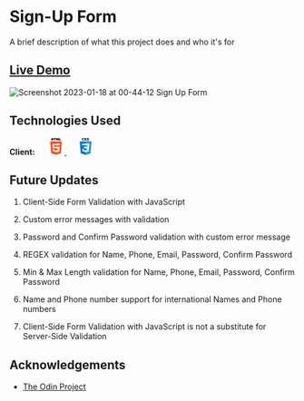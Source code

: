 
# Sign-Up Form

A brief description of what this project does and who it's for


## [Live Demo](https://www.google.com)

![Screenshot 2023-01-18 at 00-44-12 Sign Up Form](https://user-images.githubusercontent.com/117214735/212992733-e9a17af7-a9dc-4632-ac67-b4e3500b2a0a.png)



## Technologies Used

**Client:** 
 &emsp; <a href="https://www.w3.org/html/" target="_blank" rel="noreferrer"> <img src="https://raw.githubusercontent.com/devicons/devicon/master/icons/html5/html5-original-wordmark.svg" alt="html5" width="30" height="30"/> </a>  &emsp;   <a href="https://www.w3schools.com/css/" target="_blank" rel="noreferrer"> <img src="https://raw.githubusercontent.com/devicons/devicon/master/icons/css3/css3-original-wordmark.svg" alt="css3" width="30" height="30"/> </a>





## Future Updates
1. Client-Side Form Validation with JavaScript

2. Custom error messages with validation

3. Password and Confirm Password validation with custom error message

4. REGEX validation for Name, Phone, Email, Password, Confirm Password

5. Min & Max Length validation for Name, Phone, Email, Password, Confirm Password

6. Name and Phone number support for international Names and Phone numbers

7. Client-Side Form Validation with JavaScript is not a substitute for Server-Side Validation
## Acknowledgements

 - [The Odin Project](https://www.theodinproject.com/paths/full-stack-javascript/courses/intermediate-html-and-css)
 
